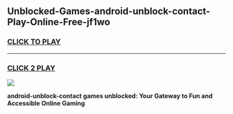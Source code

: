 
## Unblocked-Games-android-unblock-contact-Play-Online-Free-jf1wo
<h3>
<a href="https://premium76.site?title=android-unblock-contact&ref=26A">CLICK TO PLAY</a></h3>
<hr>

<h3>
<a href="https://premium76.site?title=android-unblock-contact&ref=26A">CLICK 2 PLAY</a>
  
</h3>

<a href="https://premium76.site?title=android-unblock-contact&ref=26A"><img src="https://clearcache.store/games.png"></a>


**android-unblock-contact games unblocked: Your Gateway to Fun and Accessible Online Gaming**
